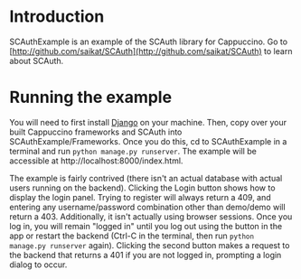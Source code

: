Introduction
============

SCAuthExample is an example of the SCAuth library for Cappuccino.  Go to [http://github.com/saikat/SCAuth](http://github.com/saikat/SCAuth) to learn about SCAuth.

Running the example
===================

You will need to first install [Django](http://www.djangoproject.com) on your machine.  Then, copy over your built Cappuccino frameworks and SCAuth into SCAuthExample/Frameworks.  Once you do this, cd to SCAuthExample in a terminal and run `python manage.py runserver`.  The example will be accessible at http://localhost:8000/index.html.

The example is fairly contrived (there isn't an actual database with actual users running on the backend).  Clicking the Login button shows how to display the login panel.  Trying to register will always return a 409, and entering any username/password combination other than demo/demo will return a 403.  Additionally, it isn't actually using browser sessions.  Once you log in, you will remain "logged in" until you log out using the button in the app or restart the backend (Ctrl-C in the terminal, then run `python manage.py runserver` again).  Clicking the second button makes a request to the backend that returns a 401 if you are not logged in, prompting a login dialog to occur.
